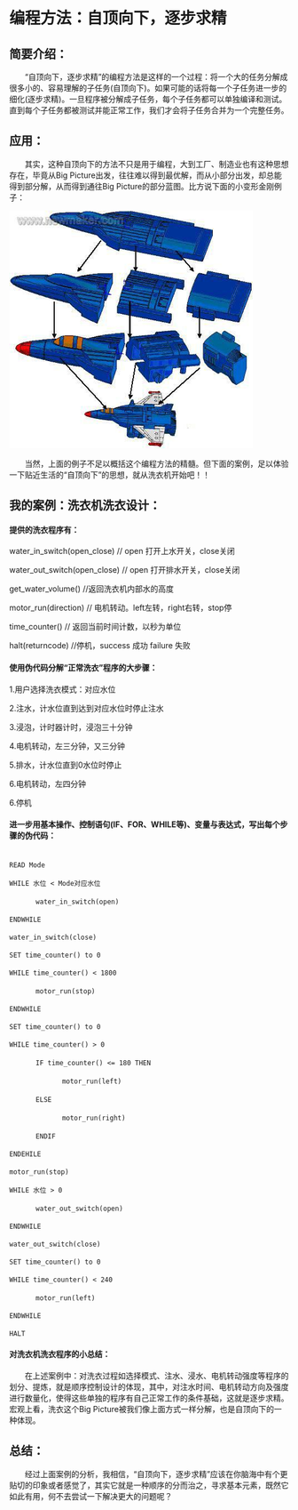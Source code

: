 # 编程方法：自顶向下，逐步求精

## 简要介绍：

　　“自顶向下，逐步求精”的编程方法是这样的一个过程：将一个大的任务分解成很多小的、容易理解的子任务(自顶向下)。如果可能的话将每一个子任务进一步的细化(逐步求精)。一旦程序被分解成子任务，每个子任务都可以单独编译和测试。直到每个子任务都被测试并能正常工作，我们才会将子任务合并为一个完整任务。

## 应用：

　　其实，这种自顶向下的方法不只是用于编程，大到工厂、制造业也有这种思想存在，毕竟从Big Picture出发，往往难以得到最优解，而从小部分出发，却总能得到部分解，从而得到通往Big Picture的部分蓝图。比方说下面的小变形金刚例子：

![](images\200962111342148249.jpg)

　　当然，上面的例子不足以概括这个编程方法的精髓。但下面的案例，足以体验一下贴近生活的“自顶向下”的思想，就从洗衣机开始吧！！

## 我的案例：洗衣机洗衣设计：

#### 提供的洗衣程序有：

water_in_switch(open_close) // open 打开上水开关，close关闭

water_out_switch(open_close) // open 打开排水开关，close关闭

get_water_volume() //返回洗衣机内部水的高度

motor_run(direction) // 电机转动。left左转，right右转，stop停

time_counter() // 返回当前时间计数，以秒为单位

halt(returncode) //停机，success 成功 failure 失败

#### 使用伪代码分解“正常洗衣”程序的大步骤：

1.用户选择洗衣模式：对应水位

2.注水，计水位直到达到对应水位时停止注水

3.浸泡，计时器计时，浸泡三十分钟

4.电机转动，左三分钟，又三分钟

5.排水，计水位直到0水位时停止

6.电机转动，左四分钟

6.停机

#### 进一步用基本操作、控制语句(IF、FOR、WHILE等)、变量与表达式，写出每个步骤的伪代码：

```

READ Mode

WHILE 水位 < Mode对应水位

　　　　water_in_switch(open)

ENDWHILE

water_in_switch(close)

SET time_counter() to 0

WHILE time_counter() < 1800

　　　　motor_run(stop)

ENDWHILE

SET time_counter() to 0

WHILE time_counter() > 0

　　　　IF time_counter() <= 180 THEN

　　　　　　　　motor_run(left)

　　　　ELSE

　　　　　　　　motor_run(right)

　　　　ENDIF

ENDEHILE

motor_run(stop)

WHILE 水位 > 0

　　　　water_out_switch(open)

ENDWHILE

water_out_switch(close)

SET time_counter() to 0

WHILE time_counter() < 240

　　　　motor_run(left)

ENDWHILE

HALT

```

#### 对洗衣机洗衣程序的小总结：

　　在上述案例中：对洗衣过程如选择模式、注水、浸水、电机转动强度等程序的划分、提炼，就是顺序控制设计的体现，其中，对注水时间、电机转动方向及强度进行数量化，使得这些单独的程序有自己正常工作的条件基础，这就是逐步求精。宏观上看，洗衣这个Big Picture被我们像上面方式一样分解，也是自顶向下的一种体现。

## 总结：

　　经过上面案例的分析，我相信，“自顶向下，逐步求精”应该在你脑海中有个更贴切的印象或者感觉了，其实它就是一种顺序的分而治之，寻求基本元素，既然它如此有用，何不去尝试一下解决更大的问题呢？
